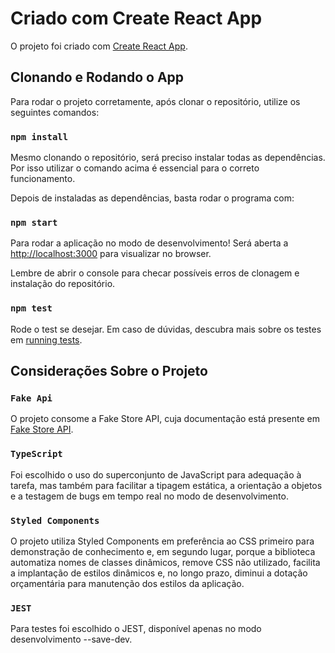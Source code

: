 # Criado com Create React App

O projeto foi criado com [Create React App](https://github.com/facebook/create-react-app).

## Clonando e Rodando o App

Para rodar o projeto corretamente, após clonar o repositório, utilize os seguintes comandos:

### `npm install`

Mesmo clonando o repositório, será preciso instalar todas as dependências.
Por isso utilizar o comando acima é essencial para o correto funcionamento.

Depois de instaladas as dependências, basta rodar o programa com:

### `npm start`

Para rodar a aplicação no modo de desenvolvimento!
Será aberta a [http://localhost:3000](http://localhost:3000) para visualizar no browser.

Lembre de abrir o console para checar possíveis erros de clonagem e instalação do repositório.

### `npm test`

Rode o test se desejar. Em caso de dúvidas, descubra mais sobre os testes em [running tests](https://facebook.github.io/create-react-app/docs/running-tests).


## Considerações Sobre o Projeto

### `Fake Api`

O projeto consome a Fake Store API, cuja documentação está presente em [Fake Store API](https://fakestoreapi.com/docs#products).

### `TypeScript`

Foi escolhido o uso do superconjunto de JavaScript para adequação à tarefa, mas também para facilitar
a tipagem estática, a orientação a objetos e a testagem de bugs em tempo real no modo de desenvolvimento.

### `Styled Components`

O projeto utiliza Styled Components em preferência ao CSS primeiro para demonstração de conhecimento e,
em segundo lugar, porque a biblioteca automatiza nomes de classes dinâmicos, remove CSS não utilizado,
facilita a implantação de estilos dinâmicos e, no longo prazo, diminui a dotação orçamentária para
manutenção dos estilos da aplicação.

### `JEST`

Para testes foi escolhido o JEST, disponível apenas no modo desenvolvimento --save-dev.